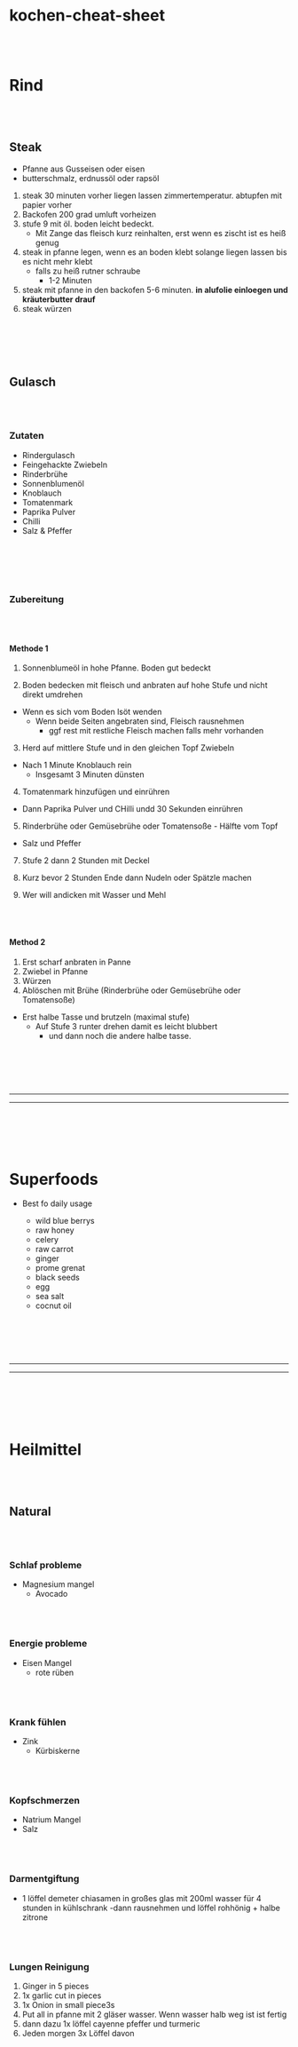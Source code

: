# kochen-cheat-sheet

<br><br>




# Rind

<br><br>

## Steak
- Pfanne aus Gusseisen oder eisen
- butterschmalz, erdnussöl oder rapsöl

1. steak 30 minuten vorher liegen lassen zimmertemperatur. abtupfen mit papier vorher
2. Backofen 200 grad umluft vorheizen
3. stufe 9 mit öl. boden leicht bedeckt.
   - Mit Zange das fleisch kurz reinhalten, erst wenn es zischt ist es heiß genug
4. steak in pfanne legen, wenn es an boden klebt solange liegen lassen bis es nicht mehr klebt
   - falls zu heiß rutner schraube
     - 1-2 Minuten
5. steak mit pfanne in den backofen 5-6 minuten. **in alufolie einloegen und kräuterbutter drauf**
6. steak würzen







<br><br>
<br><br>

## Gulasch

<br><br>

### Zutaten
- Rindergulasch
- Feingehackte Zwiebeln
- Rinderbrühe
- Sonnenblumenöl
- Knoblauch
- Tomatenmark
- Paprika Pulver
- Chilli
- Salz & Pfeffer


<br><br>
<br><br>

### Zubereitung

<br><br>

#### Methode 1
1. Sonnenblumeöl in hohe Pfanne. Boden gut bedeckt

2. Boden bedecken mit fleisch und anbraten auf hohe Stufe und nicht direkt umdrehen
- Wenn es sich vom Boden lsöt wenden
  - Wenn beide Seiten angebraten sind, Fleisch rausnehmen
    - ggf rest mit restliche Fleisch machen falls mehr vorhanden

3. Herd auf mittlere Stufe und in den gleichen Topf Zwiebeln
- Nach 1 Minute Knoblauch rein
  - Insgesamt 3 Minuten dünsten

4. Tomatenmark hinzufügen und einrühren
- Dann Paprika Pulver und CHilli undd 30 Sekunden einrühren

5. Rinderbrühe oder Gemüsebrühe oder Tomatensoße - Hälfte vom Topf
- Salz und Pfeffer 

7. Stufe 2 dann 2 Stunden mit Deckel

8. Kurz bevor 2 Stunden Ende dann Nudeln oder Spätzle machen

9. Wer will andicken mit Wasser und Mehl

<br><br>

#### Method 2
1. Erst scharf anbraten in Panne
2. Zwiebel in Pfanne
3. Würzen
4. Ablöschen mit Brühe (Rinderbrühe oder Gemüsebrühe oder Tomatensoße)
- Erst halbe Tasse und brutzeln (maximal stufe)
  - Auf Stufe 3 runter drehen damit es leicht blubbert
    - und dann noch die andere halbe tasse.  


















<br><br>
<br><br>
______________________________________
_______________________________________
<br><br>
<br><br>



# Superfoods
- Best fo daily usage

  - wild blue berrys
  - raw honey
  - celery
  - raw carrot
  - ginger
  - prome grenat
  - black seeds
  - egg
  - sea salt
  - cocnut oil






















<br><br>
<br><br>
______________________________________
_______________________________________
<br><br>
<br><br>

# Heilmittel

<br><br>

## Natural

<br><br>

### Schlaf probleme
- Magnesium mangel
  - Avocado

<br><br>

### Energie probleme
- Eisen Mangel
  - rote rüben

<br><br>
 
### Krank fühlen
- Zink
  - Kürbiskerne

<br><br>

 ### Kopfschmerzen
 - Natrium Mangel
 -  Salz

<br><br>

### Darmentgiftung
- 1 löffel demeter chiasamen in großes glas mit 200ml wasser für 4 stunden in kühlschrank
  -dann rausnehmen und löffel rohhönig + halbe zitrone

<br><br>

### Lungen Reinigung
1. Ginger in 5 pieces
2. 1x  garlic cut in pieces
3. 1x Onion in small piece3s
4. Put all in pfanne mit 2 gläser wasser. Wenn wasser halb weg ist ist fertig
5. dann dazu 1x löffel cayenne pfeffer und turmeric
6. Jeden morgen 3x Löffel davon

